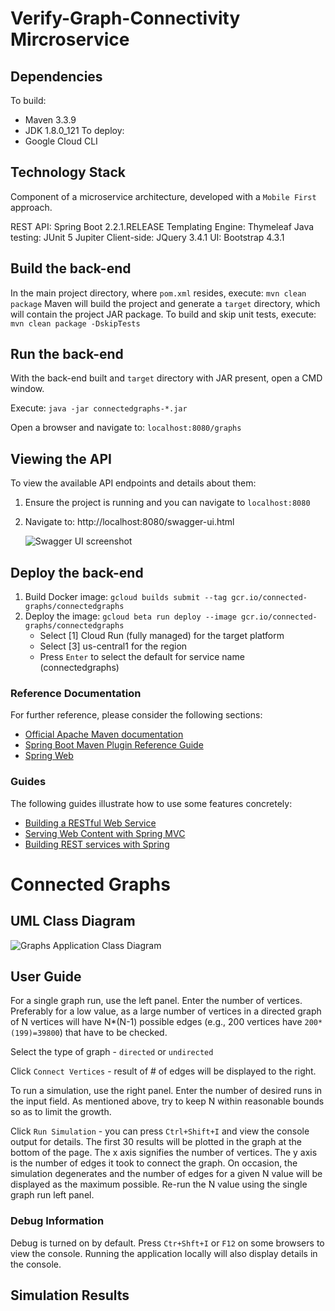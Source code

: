 # Verify-Graph-Connectivity Mircroservice

## Dependencies
To build:
- Maven 3.3.9
- JDK 1.8.0_121
To deploy: 
- Google Cloud CLI

## Technology Stack
Component of a microservice architecture, developed with a `Mobile First` approach. 

REST API: Spring Boot 2.2.1.RELEASE
Templating Engine: Thymeleaf
Java testing: JUnit 5 Jupiter
Client-side: JQuery 3.4.1
UI: Bootstrap 4.3.1 

## Build the back-end
In the main project directory, where `pom.xml` resides, execute:
`mvn clean package`
Maven will build the project and generate a `target` directory, which will contain the project JAR package.
To build and skip unit tests, execute:
`mvn clean package -DskipTests`

## Run the back-end

With the back-end built and `target` directory with JAR present, open a CMD window. 
 
Execute: `java -jar connectedgraphs-*.jar`

Open a browser and navigate to:
`localhost:8080/graphs`

## Viewing the API
To view the available API endpoints and details about them:
1. Ensure the project is running and you can navigate to `localhost:8080`
2. Navigate to: 
http://localhost:8080/swagger-ui.html

    ![Swagger UI screenshot](https://i.imgur.com/yEwxkYc.png)

## Deploy the back-end

1. Build Docker image:
`gcloud builds submit --tag gcr.io/connected-graphs/connectedgraphs`
2. Deploy the image:
`gcloud beta run deploy --image gcr.io/connected-graphs/connectedgraphs`
    - Select [1] Cloud Run (fully managed) for the target platform
    - Select [3] us-central1 for the region
    - Press `Enter` to select the default for service name (connectedgraphs)

### Reference Documentation
For further reference, please consider the following sections:

* [Official Apache Maven documentation](https://maven.apache.org/guides/index.html)
* [Spring Boot Maven Plugin Reference Guide](https://docs.spring.io/spring-boot/docs/2.2.1.RELEASE/maven-plugin/)
* [Spring Web](https://docs.spring.io/spring-boot/docs/2.2.1.RELEASE/reference/htmlsingle/#boot-features-developing-web-applications)

### Guides
The following guides illustrate how to use some features concretely:

* [Building a RESTful Web Service](https://spring.io/guides/gs/rest-service/)
* [Serving Web Content with Spring MVC](https://spring.io/guides/gs/serving-web-content/)
* [Building REST services with Spring](https://spring.io/guides/tutorials/bookmarks/)

# Connected Graphs

## UML Class Diagram

![Graphs Application Class Diagram](https://i.imgur.com/nQfIKKf.png)

## User Guide
For a single graph run, use the left panel. 
Enter the number of vertices. Preferably for a low value, as a large number of vertices in a 
directed graph of N vertices will have N*(N-1) possible edges (e.g., 200 vertices have `200*(199)=39800`)
that have to be checked.  

Select the type of graph - `directed` or `undirected`

Click `Connect Vertices` - result of # of edges will be displayed to the right. 

To run a simulation, use the right panel. 
Enter the number of desired runs in the input field. As mentioned above, try to keep N within reasonable
bounds so as to limit the growth. 

Click `Run Simulation` - you can press `Ctrl+Shift+I` and view the console output for details. 
The first 30 results will be plotted in the graph at the bottom of the page. The x axis signifies 
the number of vertices. The y axis is the number of edges it took to connect the graph. On occasion, 
the simulation degenerates and the number of edges for a given N value will be displayed as the maximum 
possible. Re-run the N value using the single graph run left panel. 

### Debug Information
Debug is turned on by default. Press `Ctr+Shft+I` or `F12` on some browsers to view the console.
Running the application locally will also display details in the console. 

## Simulation Results


